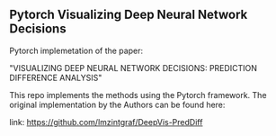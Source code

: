 ## Pytorch Visualizing Deep Neural Network Decisions

Pytorch implemetation of the paper:

"VISUALIZING DEEP NEURAL NETWORK DECISIONS:
PREDICTION DIFFERENCE ANALYSIS"

This repo implements the methods using the Pytorch framework. 
The original implementation by the Authors can be found here:

link: https://github.com/lmzintgraf/DeepVis-PredDiff

